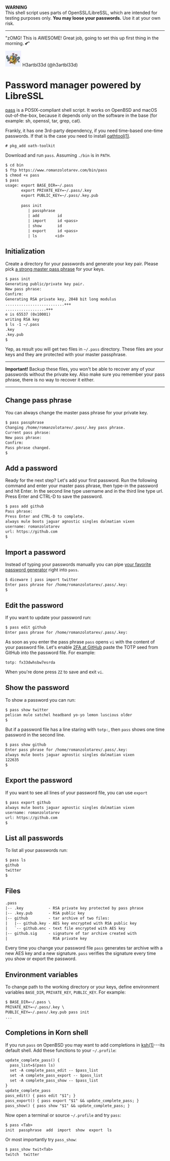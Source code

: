 **WARNING**<br>
This shell script uses parts of OpenSSL/LibreSSL, which are intended for
testing purposes only. **You may loose your passwords.** Use it at your
own risk.

---

"zOMG! This is AWESOME! Great job, going to set this up first thing in the morning. &#x1F495;" <div class="quote"><a
href="https://mobile.twitter.com/h3artbl33d/status/983827387409403904"><img
src="/avatars/h3artbl33d.jpeg"
title="11 Apr 2018"
alt="H3artbl33d (@h3artbl33d)" class="quote__avatar"></a><span class="quote__name">
H3artbl33d (@h3artbl33d)</span></div>

# Password manager powered by LibreSSL

[pass](/bin/pass) is a POSIX-compliant shell script. It works on OpenBSD
and macOS out-of-the-box, because it depends only on the software in the
base (for example: sh, openssl, tar, grep, cat).

Frankly, it has one 3rd-party dependency, if you need time-based one-time
passwords. If that is the case you need to install
[oathtool(1)](http://www.nongnu.org/oath-toolkit/oathtool.1.html).

    # pkg_add oath-toolkit

Download and run `pass`. Assuming `./bin` is in `PATH`.

    $ cd bin
    $ ftp https://www.romanzolotarev.com/bin/pass
    $ chmod +x pass
    $ pass
    usage: export BASE_DIR=~/.pass
           export PRIVATE_KEY=~/.pass/.key
           export PUBLIC_KEY=~/.pass/.key.pub

           pass init
              | passphrase
              | add        id
              | import     id <pass>
              | show       id
              | export     id <pass>
              | ls        <id>

## Initialization

Create a directory for your passwords and generate your key pair.
Please pick [a strong master pass phrase](/diceware.html) for your keys.

    $ pass init
    Generating public/private key pair.
    New pass phrase:
    Confirm:
    Generating RSA private key, 2048 bit long modulus
    ..........................+++
    ..................+++
    e is 65537 (0x10001)
    writing RSA key
    $ ls -1 ~/.pass
    .key
    .key.pub
    $

Yep, as result you will get two files in `~/.pass` directory. These files are
your keys and they are protected with your master passphrase.

---

**Important!** Backup these files, you won't be able to recover any of
your passwords without the private key. Also make sure you remember your
pass phrase, there is no way to recover it either.

---

## Change pass phrase

You can always change the master pass phrase for your private key.

    $ pass passphrase
    Changing /home/romanzolotarev/.pass/.key pass phrase.
    Current pass phrase:
    New pass phrase:
    Confirm:
    Pass phrase changed.
    $

## Add a password

Ready for the next step? Let's add your first password. Run the following
command and enter your master pass phrase, then type-in the password and
hit Enter. In the second line type username and in the third line type
url. Press Enter and CTRL-D to save the password.

    $ pass add github
    Pass phrase:
    Press Enter and CTRL-D to complete.
    always mule boots jaguar agnostic singles dalmatian vixen
    username: romanzolotarev
    url: https://github.com
    $

## Import a password

Instead of typing your passwords manually you can pipe [your favorite password
generator](/diceware.html) right into `pass`.

    $ diceware | pass import twitter
    Enter pass phrase for /home/romanzolotarev/.pass/.key:
    $

## Edit the password

If you want to update your password run:

    $ pass edit github
    Enter pass phrase for /home/romanzolotarev/.pass/.key:

As soon as you enter the pass phrase `pass` opens `vi` with the content of
your password file. Let's enable [2FA at
GitHub](https://help.github.com/articles/providing-your-2fa-authentication-code/)
paste the TOTP seed from GitHub into the password file. For example:

    totp: fx33dwhsbw7esrda

When you're done press `ZZ` to save and exit `vi`.

## Show the password

To show a password you can run:

    $ pass show twitter
    pelican mule satchel headband yo-yo lemon luscious older
    $

But if a password file has a line staring with `totp:`, then `pass` shows
one time password in the second line.

    $ pass show github
    Enter pass phrase for /home/romanzolotarev/.pass/.key:
    always mule boots jaguar agnostic singles dalmatian vixen
    122635
    $

## Export the password

If you want to see all lines of your password file, you can use `export`

    $ pass export github
    always mule boots jaguar agnostic singles dalmatian vixen
    username: romanzolotarev
    url: https://github.com
    $

## List all passwords

To list all your passwords run:

    $ pass ls
    github
    twitter
    $

## Files

    .pass
    |-- .key           - RSA private key protected by pass phrase
    |-- .key.pub       - RSA public key
    |-- github         - tar archive of two files:
    |   |-- github.key - AES key encrypted with RSA public key
    |   `-- github.enc - text file encrypted with AES key
    |-- github.sig     - signature of tar archive created with
    |                    RSA private key

Every time you change your password file `pass` generates tar archive with
a new AES key and a new signature. `pass` verifies the signature every
time you show or export the password.

## Environment variables

To change path to the working directory or your keys, define
environment variables `BASE_DIR`, `PRIVATE_KEY`, `PUBLIC_KEY`. For example:

    $ BASE_DIR=~/.pass \
    PRIVATE_KEY=~/.pass/.key \
    PUBLIC_KEY=~/.pass/.key.pub pass init
    ...

## Completions in Korn shell

If you run `pass` on OpenBSD you may want to add completions in
[ksh(1)](https://man.openbsd.org/ksh.1)---its default shell. Add these
functions to your `~/.profile`:

    update_complete_pass() {
      pass_list=$(pass ls)
      set -A complete_pass_edit -- $pass_list
      set -A complete_pass_export -- $pass_list
      set -A complete_pass_show -- $pass_list
    }
    update_complete_pass
    pass_edit() { pass edit "$1"; }
    pass_export() { pass export "$1" && update_complete_pass; }
    pass_show() { pass show "$1" && update_complete_pass; }


Now open a terminal or source `~/.profile` and try `pass`:

    $ pass <Tab>
    init  passphrase  add  import  show  export  ls

Or most importantly try `pass_show`:

    $ pass_show twit<Tab>
    twitch  twitter
